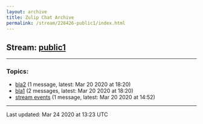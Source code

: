 ```yaml
---
layout: archive
title: Zulip Chat Archive
permalink: /stream/228426-public1/index.html
---
```


## Stream: [public1](https://claire4ai.github.io/claire-ai.github.io/stream/228426-public1/index.html)
---

### Topics:

* [bla2](topic/bla2.html) (1 message, latest: Mar 20 2020 at 18:20)
* [bla1](topic/bla1.html) (2 messages, latest: Mar 20 2020 at 18:20)
* [stream events](topic/stream.20events.html) (1 message, latest: Mar 20 2020 at 14:52)

<hr><p>Last updated: Mar 24 2020 at 13:23 UTC</p>